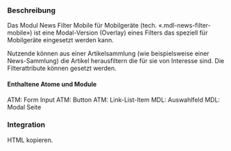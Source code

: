 ### Beschreibung
 
Das Modul News Filter Mobile für Mobilgeräte (tech. «.mdl-news-filter-mobile») ist eine Modal-Version (Overlay) eines Filters das speziell für Mobilgeräte eingesetzt werden kann.
 
Nutzende können aus einer Artikelsammlung (wie beispielsweise einer News-Sammlung) die Artikel herausfiltern die für sie von Interesse sind. Die Filterattribute können gesetzt werden.
 
#### Enthaltene Atome und Module
ATM: Form Input
ATM: Button
ATM: Link-List-Item
MDL: Auswahlfeld
MDL: Modal Seite
 
### Integration
 
HTML kopieren.
